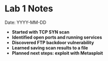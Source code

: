 # Lab 1 Notes

Date: YYYY-MM-DD

- **Started with TCP SYN scan**  
- **Identified open ports and running services**  
- **Discovered FTP backdoor vulnerability**  
- **Learned saving scan results to a file** 
- **Planned next steps: exploit with Metasploit**
